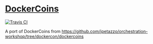 # [DockerCoins](https://github.com/richardcase/DockerCoins)
[![Travis CI](https://travis-ci.org/richardcase/DockerCoins.svg?branch=master)](https://travis-ci.org/richardcase/DockerCoins)

A port of DockerCoins from https://github.com/jpetazzo/orchestration-workshop/tree/dockercon/dockercoins
